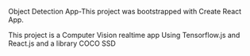 Object Detection App-This project was bootstrapped with Create React App.

This project is a Computer Vision realtime app Using Tensorflow.js and React.js and a library COCO SSD 

